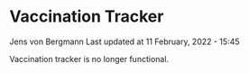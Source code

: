 Vaccination Tracker
================
Jens von Bergmann
Last updated at 11 February, 2022 - 15:45

Vaccination tracker is no longer functional.
